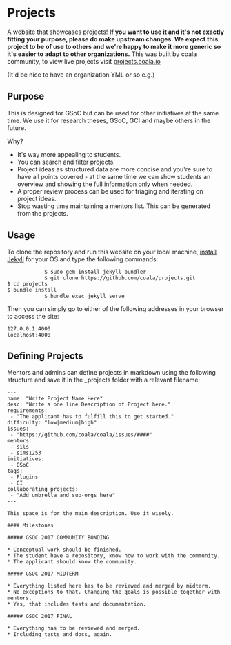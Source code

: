 # Projects

A website that showcases projects! **If you want to use it and it's not exactly
fitting your purpose, please do make upstream changes. We expect this project
to be of use to others and we're happy to make it more generic so it's easier
to adapt to other organizations.** This was built by coala community, to view
live projects visit [projects.coala.io](https://projects.coala.io)

(It'd be nice to have an organization YML or so e.g.)

## Purpose

This is designed for GSoC but can be used for other initiatives at the same
time. We use it for research theses, GSoC, GCI and maybe others in the future.

Why?

- It's way more appealing to students.
- You can search and filter projects.
- Project ideas as structured data are more concise and you're sure to have all
  points covered - at the same time we can show students an overview and showing
  the full information only when needed.
- A proper review process can be used for triaging and iterating on project
  ideas.
- Stop wasting time maintaining a mentors list. This can be generated from the
  projects.

## Usage

To clone the repository and run this website on your local machine, [install Jekyll](https://jekyllrb.com/docs/installation/) for your OS and type the following commands:
				
				$ sudo gem install jekyll bundler
				$ git clone https://github.com/coala/projects.git
    $ cd projects
    $ bundle install
				$ bundle exec jekyll serve


Then you can simply go to either of the following addresses in your browser to access the site:

    127.0.0.1:4000
    localhost:4000

## Defining Projects

Mentors and admins can define projects in markdown using the following structure and save it in the _projects folder with a relevant filename:

```
---
name: "Write Project Name Here"
desc: "Write a one line Description of Project here."
requirements: 
 - "The applicant has to fulfill this to get started."
difficulty: "low|medium|high"
issues: 
 - "https://github.com/coala/coala/issues/####"
mentors: 
 - sils
 - sims1253
initiatives: 
 - GSoC
tags: 
 - Plugins
 - CI
collaborating_projects: 
 - "Add umbrella and sub-orgs here"
---

This space is for the main description. Use it wisely. 

#### Milestones

##### GSOC 2017 COMMUNITY BONDING

* Conceptual work should be finished.
* The student have a repository, know how to work with the community.
* The applicant should know the community.

##### GSOC 2017 MIDTERM

* Everything listed here has to be reviewed and merged by midterm.
* No exceptions to that. Changing the goals is possible together with mentors.
* Yes, that includes tests and documentation.

##### GSOC 2017 FINAL

* Everything has to be reviewed and merged.
* Including tests and docs, again.

```
